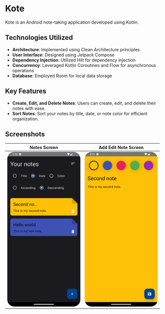 # Kote

Kote is an Android note-taking application developed using Kotlin.

## Technologies Utilized

- **Architecture**: Implemented using Clean Architecture principles
- **User Interface**: Designed using Jetpack Compose
- **Dependency Injection**: Utilized Hilt for dependency injection
- **Concurrency**: Leveraged Kotlin Coroutines and Flow for asynchronous operations
- **Database**: Employed Room for local data storage

## Key Features

- **Create, Edit, and Delete Notes**: Users can create, edit, and delete their notes with ease.
- **Sort Notes**: Sort your notes by title, date, or note color for efficient organization.

## Screenshots

| Notes Screen | Add Edit Note Screen |
| ---------------------- | ------------------ |
| ![Notes Screen](./screenshots/notes_screen.png) | ![Add Edit Note Screen](./screenshots/add_edit_note_screen.png) |
